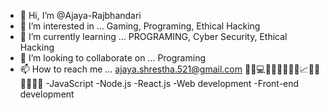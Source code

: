 - 👋 Hi, I’m @Ajaya-Rajbhandari
- 👀 I’m interested in ... Gaming, Programing, Ethical Hacking
- 🌱 I’m currently learning ... PROGRAMING, Cyber Security, Ethical Hacking
- 💞️ I’m looking to collaborate on ... Programing
- 📫 How to reach me ... ajaya.shrestha.521@gmail.com
👨‍💻💻🌐🚀🌟🎉🤖💡📈👨‍🔬👨‍🎨👨‍🏫
-JavaScript
-Node.js
-React.js
-Web development
-Front-end development


<!---
Ajaya-Rajbhandari/Ajaya-Rajbhandari is a ✨ special ✨ repository because its `README.md` (this file) appears on your GitHub profile.
You can click the Preview link to take a look at your changes.
--->
